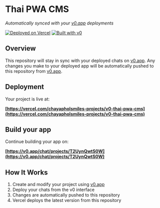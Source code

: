 # Thai PWA CMS

*Automatically synced with your [v0.app](https://v0.app) deployments*

[![Deployed on Vercel](https://img.shields.io/badge/Deployed%20on-Vercel-black?style=for-the-badge&logo=vercel)](https://vercel.com/chayapholsmiles-projects/v0-thai-pwa-cms)
[![Built with v0](https://img.shields.io/badge/Built%20with-v0.app-black?style=for-the-badge)](https://v0.app/chat/projects/T2UynQwtS0W)

## Overview

This repository will stay in sync with your deployed chats on [v0.app](https://v0.app).
Any changes you make to your deployed app will be automatically pushed to this repository from [v0.app](https://v0.app).

## Deployment

Your project is live at:

**[https://vercel.com/chayapholsmiles-projects/v0-thai-pwa-cms](https://vercel.com/chayapholsmiles-projects/v0-thai-pwa-cms)**

## Build your app

Continue building your app on:

**[https://v0.app/chat/projects/T2UynQwtS0W](https://v0.app/chat/projects/T2UynQwtS0W)**

## How It Works

1. Create and modify your project using [v0.app](https://v0.app)
2. Deploy your chats from the v0 interface
3. Changes are automatically pushed to this repository
4. Vercel deploys the latest version from this repository